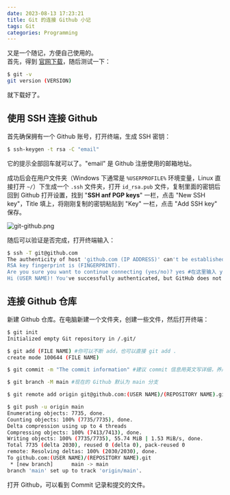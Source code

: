 ```yaml
---
date: 2023-08-13 17:23:21
title: Git 的连接 Github 小记
tags: Git
categories: Programming
---
```


又是一个随记，方便自己使用的。  
首先，得到 [官网下载](https://git-scm.com/downloads)，随后测试一下：

```bash
$ git -v
git version (VERSION)
```

就下载好了。
<!--more-->
## 使用 SSH 连接 Github

首先确保拥有一个 Github 账号，打开终端，生成 SSH 密钥：

```bash
$ ssh-keygen -t rsa -C "email"
```

它的提示全部回车就可以了。"email" 是 Github 注册使用的邮箱地址。

成功后会在用户文件夹（Windows 下通常是 `%USERPROFILE%` 环境变量，Linux 直接打开 `~/`）下生成一个 `.ssh` 文件夹，打开 `id_rsa.pub` 文件，复制里面的密钥后回到 Github 打开设置，找到 "**SSH anf PGP keys**" 一栏，点击 "New SSH key"，Title 填上，将刚刚复制的密钥粘贴到 "Key" 一栏，点击 "Add SSH key" 保存。

![git-github.png](https://s2.loli.net/2023/08/13/L3bmqAR1vf2whSM.png)

随后可以验证是否完成，打开终端输入：

```bash
$ ssh -T git@github.com
The authenticity of host 'github.com (IP ADDRESS)' can't be established.
RSA key fingerprint is (FINGERPRINT).
Are you sure you want to continue connecting (yes/no)? yes #在这里输入 yes
Hi (USER NAME)! You've successfully authenticated, but GitHub does not provide shell access. #连接成功
```

## 连接 Github 仓库
新建 Github 仓库。在电脑新建一个文件夹，创建一些文件，然后打开终端：

```bash
$ git init
Initialized empty Git repository in /.git/

$ git add (FILE NAME) #你可以不断 add，也可以直接 git add .
create mode 100644 (FILE NAME)

$ git commit -m "The commit information" #建议 commit 信息用英文写详细，养成好习惯

$ git branch -M main #现在的 Github 默认为 main 分支

$ git remote add origin git@github.com:(USER NAME)/(REPOSITORY NAME).git #改成自己的用户名和仓库名

$ git push -u origin main
Enumerating objects: 7735, done.
Counting objects: 100% (7735/7735), done.
Delta compression using up to 4 threads
Compressing objects: 100% (7413/7413), done.
Writing objects: 100% (7735/7735), 55.74 MiB | 1.53 MiB/s, done.
Total 7735 (delta 2030), reused 0 (delta 0), pack-reused 0      
remote: Resolving deltas: 100% (2030/2030), done.
To github.com:(USER NAME)/(REPOSITORY NAME).git
 * [new branch]      main -> main
branch 'main' set up to track 'origin/main'.
```

打开 Github，可以看到 Commit 记录和提交的文件。
